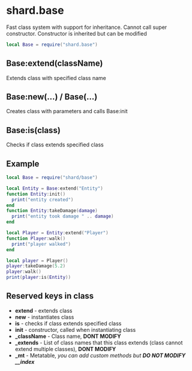 # shard.base
Fast class system with support for inheritance.
Cannot call super constructor. Constructor is inherited but can be modified

```lua
local Base = require("shard.base")
```

## Base:extend(className)
Extends class with specified class name

## Base:new(...) / Base(...)
Creates class with parameters and calls Base:init

## Base:is(class)
Checks if class extends specified class

## Example
```lua
local Base = require("shard/base")

local Entity = Base:extend("Entity")
function Entity:init()
  print("entity created")
end
function Entity:takeDamage(damage)
  print("entity took damage " .. damage)
end

local Player = Entity:extend("Player")
function Player:walk()
  print("player walked")
end

local player = Player()
player:takeDamage(5.2)
player:walk()
print(player:is(Entity))
```

## Reserved keys in class
 - **extend** - extends class
 - **new** - instantiates class
 - **is** - checks if class extends specified class
 - **init** - constructor, called when instantiating class
 - **_className** - Class name, **DONT MODIFY**
 - **_extends** - List of class names that this class extends (class cannot extend multiple classes), **DONT MODIFY**
 - **_mt** - Metatable, *you can add custom methods but **DO NOT MODIFY __index***